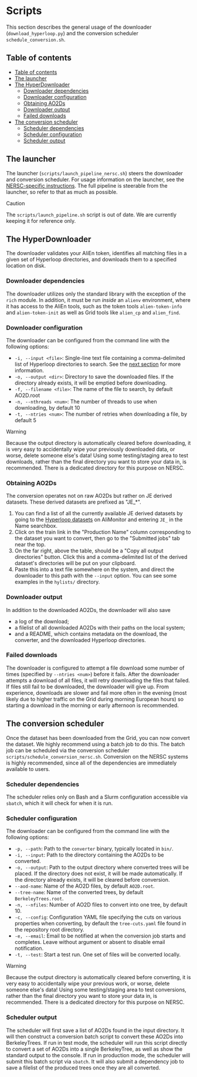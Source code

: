 # Scripts

This section describes the general usage of the downloader (`download_hyperloop.py`) and the conversion scheduler `schedule_conversion.sh`.

## Table of contents

- [Table of contents](#table-of-contents)
- [The launcher](#the-launcher)
- [The HyperDownloader](#the-hyperdownloader)
  - [Downloader dependencies](#downloader-dependencies)
  - [Downloader configuration](#downloader-configuration)
  - [Obtaining AO2Ds](#obtaining-ao2ds)
  - [Downloader output](#downloader-output)
  - [Failed downloads](#failed-downloads)
- [The conversion scheduler](#the-conversion-scheduler)
  - [Scheduler dependencies](#scheduler-dependencies)
  - [Scheduler configuration](#scheduler-configuration)
  - [Scheduler output](#scheduler-output)

## The launcher

The launcher (`scripts/launch_pipeline_nersc.sh`) steers the downloader and conversion scheduler. For usage information on the launcher, see the [NERSC-specific instructions](https://github.com/alicernc/info/blob/main/conversion_at_perlmutter.md).  The full pipeline is steerable from the launcher, so refer to that as much as possible.

> [!CAUTION]
> The `scripts/launch_pipeline.sh` script is out of date. We are currently keeping it for reference only.

## The HyperDownloader

The downloader validates your AliEn token, identifies all matching files in a given set of Hyperloop directories, and downloads them to a specified location on disk.

### Downloader dependencies

The downloader utilizes only the standard library with the exception of the `rich` module. In addition, it must be run *inside* an `alienv` environment, where it has access to the AliEn tools, such as the token tools `alien-token-info` and `alien-token-init` as well as Grid tools like `alien_cp` and `alien_find`.

### Downloader configuration

The downloader can be configured from the command line with the following options:

- `-i, --input <file>`: Single-line text file containing a comma-delimited list of Hyperloop directories to search. See the [next section](#obtaining-ao2ds) for more information.
- `-o, --output <dir>`: Directory to save the downloaded files. If the directory already exists, it will be emptied before downloading.
- `-f, --filename <file>`: The name of the file to search, by default AO2D.root
- `-n, --nthreads <num>`: The number of threads to use when downloading, by default 10
- `-t, --ntries <num>`: The number of retries when downloading a file, by default 5

> [!WARNING]
> Because the output directory is automatically cleared before downloading, it is very easy to accidentally wipe your previously downloaded data, or worse, delete someone else's data! Using some testing/staging area to test downloads, rather than the final directory you want to store your data in, is recommended. There is a dedicated directory for this purpose on NERSC.

### Obtaining AO2Ds

The conversion operates not on raw AO2Ds but rather on JE derived datasets. These derived datasets are prefixed as "JE_*".

1. You can find a list of all the currently available JE derived datasets by going to the [Hyperloop datasets](https://alimonitor.cern.ch/hyperloop/datasets) on AliMonitor and entering `JE_` in the Name searchbox.
2. Click on the train link in the "Production Name" column corresponding to the dataset you want to convert, then go to the "Submitted jobs" tab near the top.
3. On the far right, above the table, should be a "Copy all output directories" button. Click this and a comma-delimited list of the derived dataset's directories will be put on your clipboard.
4. Paste this into a text file somewhere on the system, and direct the downloader to this path with the `--input` option. You can see some examples in the `hylists/` directory.

### Downloader output

In addition to the downloaded AO2Ds, the downloader will also save

- a log of the download;
- a filelist of all downloaded AO2Ds with their paths on the local system;
- and a README, which contains metadata on the download, the converter, and the downloaded Hyperloop directories.

### Failed downloads

The downloader is configured to attempt a file download some number of times (specified by `--ntries <num>`) before it fails. After the downloader attempts a download of all files, it will retry downloading the files that failed. If files still fail to be downloaded, the downloader will give up. From experience, downloads are slower and fail more often in the evening (most likely due to higher traffic on the Grid during morning European hours) so starting a download in the morning or early afternoon is recommended.

## The conversion scheduler

Once the dataset has been downloaded from the Grid, you can now convert the dataset. We highly recommend using a batch job to do this. The batch job can be scheduled via the conversion scheduler `scripts/schedule_conversion_nersc.sh`. Conversion on the NERSC systems is highly recommended, since all of the dependencies are immediately available to users.

### Scheduler dependencies

The scheduler relies only on Bash and a Slurm configuration accessible via `sbatch`, which it will check for when it is run.

### Scheduler configuration

The downloader can be configured from the command line with the following options:

- `-p, --path`: Path to the `converter` binary, typically located in `bin/`.
- `-i, --input`: Path to the directory containing the AO2Ds to be converted.
- `-o, --output`: Path to the output directory where converted trees will be placed. If the directory does not exist, it will be made automatically. If the directory already exists, it will be cleared before conversion.
- `--aod-name`: Name of the AO2D files, by default `AO2D.root`.
- `--tree-name`: Name of the converted trees, by default `BerkeleyTrees.root`.
- `-n, --nfiles`: Number of AO2D files to convert into one tree, by default 10.
- `-c, --config`: Configuration YAML file specifying the cuts on various properties when converting, by default the `tree-cuts.yaml` file found in the repository root directory.
- `-e, --email`: Email to be notified at when the conversion job starts and completes. Leave without argument or absent to disable email notification.
- `-t, --test`: Start a test run. One set of files will be converted locally.

> [!WARNING]
> Because the output directory is automatically cleared before converting, it is very easy to accidentally wipe your previous work, or worse, delete someone else's data! Using some testing/staging area to test conversions, rather than the final directory you want to store your data in, is recommended.  There is a dedicated directory for this purpose on NERSC.

### Scheduler output

The scheduler will first save a list of AO2Ds found in the input directory. It will then construct a conversion batch script to convert these AO2Ds into BerkeleyTrees. If run in test mode, the scheduler will run this script directly to convert a set of AO2Ds into a single BerkeleyTree, as well as show the standard output to the console. If run in production mode, the scheduler will submit this batch script via `sbatch`. It will also submit a dependency job to save a filelist of the produced trees once they are all converted.
